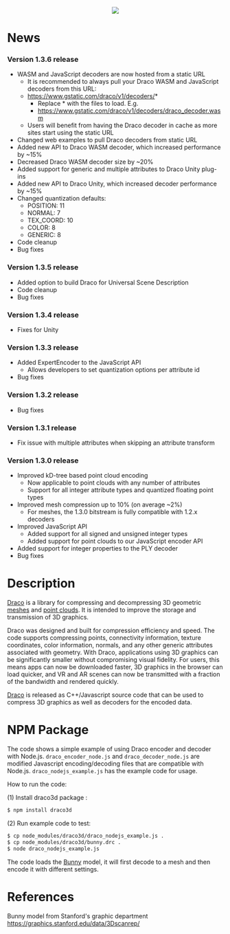 
<p align="center">
<img src="https://github.com/google/draco/raw/master/docs/DracoLogo.jpeg" />
</p>

News
=======
### Version 1.3.6 release
* WASM and JavaScript decoders are now hosted from a static URL
  * It is recommended to always pull your Draco WASM and JavaScript decoders from this URL:
  * https://www.gstatic.com/draco/v1/decoders/*
    * Replace * with the files to load. E.g.
    * https://www.gstatic.com/draco/v1/decoders/draco_decoder.wasm
  * Users will benefit from having the Draco decoder in cache as more sites start using the static URL
* Changed web examples to pull Draco decoders from static URL
* Added new API to Draco WASM decoder, which increased performance by ~15%
* Decreased Draco WASM decoder size by ~20%
* Added support for generic and multiple attributes to Draco Unity plug-ins
* Added new API to Draco Unity, which increased decoder performance by ~15%
* Changed quantization defaults:
  * POSITION: 11
  * NORMAL: 7
  * TEX_COORD: 10
  * COLOR: 8
  * GENERIC: 8
* Code cleanup
* Bug fixes

### Version 1.3.5 release
* Added option to build Draco for Universal Scene Description
* Code cleanup
* Bug fixes

### Version 1.3.4 release
* Fixes for Unity

### Version 1.3.3 release
* Added ExpertEncoder to the JavaScript API
  * Allows developers to set quantization options per attribute id
* Bug fixes

### Version 1.3.2 release
* Bug fixes

### Version 1.3.1 release
* Fix issue with multiple attributes when skipping an attribute transform

### Version 1.3.0 release
* Improved kD-tree based point cloud encoding
  * Now applicable to point clouds with any number of attributes
  * Support for all integer attribute types and quantized floating point types
* Improved mesh compression up to 10% (on average ~2%)
  * For meshes, the 1.3.0 bitstream is fully compatible with 1.2.x decoders
* Improved JavaScript API
  * Added support for all signed and unsigned integer types
  * Added support for point clouds to our JavaScript encoder API
* Added support for integer properties to the PLY decoder
* Bug fixes

Description
===========

[Draco] is a library for compressing and decompressing 3D geometric [meshes] and
[point clouds]. It is intended to improve the storage and transmission of 3D
graphics.

Draco was designed and built for compression efficiency and speed. The code
supports compressing points, connectivity information, texture coordinates,
color information, normals, and any other generic attributes associated with
geometry. With Draco, applications using 3D graphics can be significantly
smaller without compromising visual fidelity. For users, this means apps can
now be downloaded faster, 3D graphics in the browser can load quicker, and VR
and AR scenes can now be transmitted with a fraction of the bandwidth and
rendered quickly.

[Draco] is released as C++/Javascript source code that can be used to compress 3D
graphics as well as decoders for the encoded data.

NPM Package
===========

The code shows a simple example of using Draco encoder and decoder with Node.js.
`draco_encoder_node.js` and `draco_decoder_node.js` are modified Javascript
encoding/decoding files that are compatible with Node.js.
`draco_nodejs_example.js` has the example code for usage.

How to run the code:

(1) Install draco3d package :

~~~~~ bash
$ npm install draco3d
~~~~~

(2) Run example code to test:

~~~~~ bash
$ cp node_modules/draco3d/draco_nodejs_example.js .
$ cp node_modules/draco3d/bunny.drc .
$ node draco_nodejs_example.js
~~~~~

The code loads the [Bunny] model, it will first decode to a mesh
and then encode it with different settings.

References
==========
[Draco]: https://github.com/google/draco
[meshes]: https://en.wikipedia.org/wiki/Polygon_mesh
[point clouds]: https://en.wikipedia.org/wiki/Point_cloud
[Bunny]: https://graphics.stanford.edu/data/3Dscanrep/

Bunny model from Stanford's graphic department <https://graphics.stanford.edu/data/3Dscanrep/>
